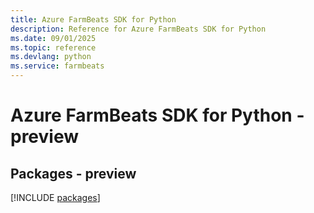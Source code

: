 ```yaml
---
title: Azure FarmBeats SDK for Python
description: Reference for Azure FarmBeats SDK for Python
ms.date: 09/01/2025
ms.topic: reference
ms.devlang: python
ms.service: farmbeats
---
```

# Azure FarmBeats SDK for Python - preview
## Packages - preview
[!INCLUDE [packages](farmbeats-index.md)]